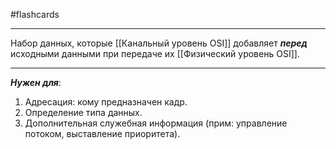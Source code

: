 #flashcards
***
Набор данных, которые [[Канальный уровень OSI]] добавляет ***перед*** исходными данными при передаче их [[Физический уровень OSI]].
***
***Нужен для***:
1. Адресация: кому предназначен кадр.
2. Определение типа данных.
3. Дополнительная служебная информация (прим: управление потоком, выставление приоритета).
<!--SR:!2025-10-08,12,270-->